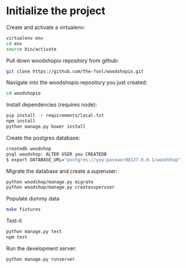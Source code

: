 # Initialize the project

Create and activate a virtualenv:

```bash
virtualenv env
cd env
source bin/activate
```

Pull down woodshopio repository from github:

```bash
git clone https://github.com/the-fool/woodshopio.git
```

Navigate into the woodshopio repository you just created:

```bash
cd woodshopio
```

Install dependencies (requires node):

```bash
pip install -r requirements/local.txt
npm install
python manage.py bower install
```

Create the postgres database:

```bash
createdb woodshop
psql woodshop: ALTER USER you CREATEDB
$ export DATABASE_URL="postgres://you:password@127.0.0.1/woodshop"
```

Migrate the database and create a superuser:
```bash
python woodshop/manage.py migrate
python woodshop/manage.py createsuperuser
```

Populate dummy data
```bash
make fixtures
```

Test-it
```bash
python manage.py test
npm test
```

Run the development server: 
```bash
python manage.py runserver
```

